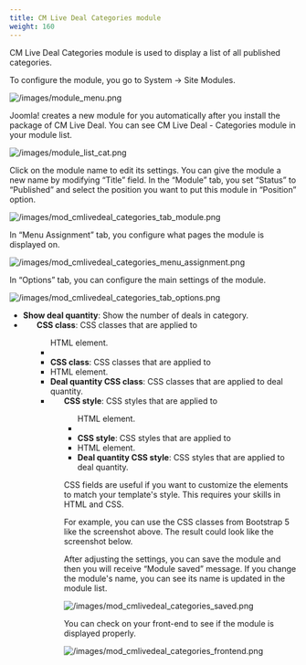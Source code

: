 ```yaml
---
title: CM Live Deal Categories module
weight: 160
---
```

CM Live Deal Categories module is used to display a list of all published categories.

To configure the module, you go to System -> Site Modules.

![/images/module_menu.png](/images/module_menu.png)

Joomla! creates a new module for you automatically after you install the package of CM Live Deal. You can see CM Live Deal - Categories module in your module list.

![/images/module_list_cat.png](/images/module_list_cat.png)

Click on the module name to edit its settings. You can give the module a new name by modifying “Title” field. In the “Module” tab, you set “Status” to “Published” and select the position you want to put this module in “Position” option.

![/images/mod_cmlivedeal_categories_tab_module.png](/images/mod_cmlivedeal_categories_tab_module.png)

In “Menu Assignment” tab, you configure what pages the module is displayed on.

![/images/mod_cmlivedeal_categories_menu_assignment.png](/images/mod_cmlivedeal_categories_menu_assignment.png)

In “Options” tab, you can configure the main settings of the module.

![/images/mod_cmlivedeal_categories_tab_options.png](/images/mod_cmlivedeal_categories_tab_options.png)

*   **Show deal quantity**: Show the number of deals in category.
*   **<ul> CSS class**: CSS classes that are applied to <ul> HTML element.
*   **<li> CSS class**: CSS classes that are applied to <li> HTML element.
*   **Deal quantity CSS class**: CSS classes that are applied to deal quantity.
*   **<ul> CSS style**: CSS styles that are applied to <ul> HTML element.
*   **<li> CSS style**: CSS styles that are applied to <li> HTML element.
*   **Deal quantity CSS style**: CSS styles that are applied to deal quantity.

CSS fields are useful if you want to customize the elements to match your template's style. This requires your skills in HTML and CSS.

For example, you can use the CSS classes from Bootstrap 5 like the screenshot above. The result could look like the screenshot below.

After adjusting the settings, you can save the module and then you will receive “Module saved” message. If you change the module's name, you can see its name is updated in the module list.

![/images/mod_cmlivedeal_categories_saved.png](/images/mod_cmlivedeal_categories_saved.png)

You can check on your front-end to see if the module is displayed properly.

![/images/mod_cmlivedeal_categories_frontend.png](/images/mod_cmlivedeal_categories_frontend.png)